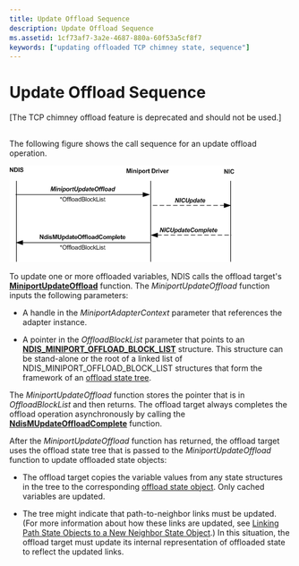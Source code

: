 ```yaml
---
title: Update Offload Sequence
description: Update Offload Sequence
ms.assetid: 1cf73af7-3a2e-4687-880a-60f53a5cf8f7
keywords: ["updating offloaded TCP chimney state, sequence"]
---
```


# Update Offload Sequence


\[The TCP chimney offload feature is deprecated and should not be used.\]

## <a href="" id="ddk-update-offload-sequence-ng"></a>


The following figure shows the call sequence for an update offload operation.

![diagram illustrating the call sequence for an update offload operation](images/update-offload.png)

To update one or more offloaded variables, NDIS calls the offload target's [**MiniportUpdateOffload**](https://msdn.microsoft.com/library/windows/hardware/ff560463) function. The *MiniportUpdateOffload* function inputs the following parameters:

-   A handle in the *MiniportAdapterContext* parameter that references the adapter instance.

-   A pointer in the *OffloadBlockList* parameter that points to an [**NDIS\_MINIPORT\_OFFLOAD\_BLOCK\_LIST**](https://msdn.microsoft.com/library/windows/hardware/ff566469) structure. This structure can be stand-alone or the root of a linked list of NDIS\_MINIPORT\_OFFLOAD\_BLOCK\_LIST structures that form the framework of an [offload state tree](offload-state-tree.md).

The *MiniportUpdateOffload* function stores the pointer that is in *OffloadBlockList* and then returns. The offload target always completes the offload operation asynchronously by calling the [**NdisMUpdateOffloadComplete**](https://msdn.microsoft.com/library/windows/hardware/ff563694) function.

After the *MiniportUpdateOffload* function has returned, the offload target uses the offload state tree that is passed to the *MiniportUpdateOffload* function to update offloaded state objects:

-   The offload target copies the variable values from any state structures in the tree to the corresponding [offload state object](offload-state-objects.md). Only cached variables are updated.

-   The tree might indicate that path-to-neighbor links must be updated. (For more information about how these links are updated, see [Linking Path State Objects to a New Neighbor State Object](linking-path-state-objects-to-a-new-neighbor-state-object.md).) In this situation, the offload target must update its internal representation of offloaded state to reflect the updated links.

 

 





